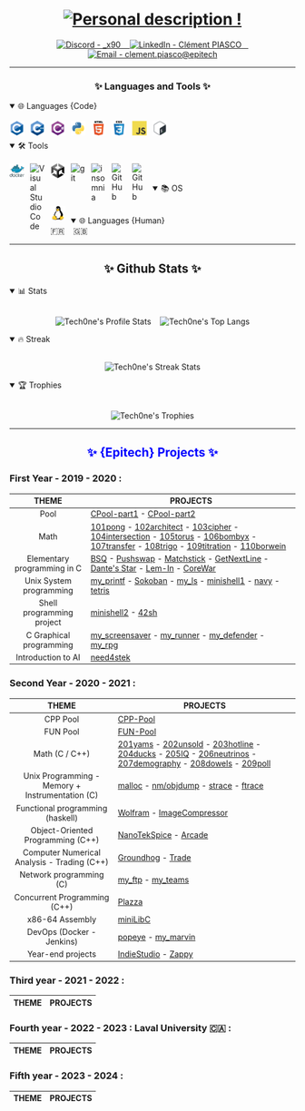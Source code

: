 <div align="center">
    <h1>
        <a href="https://git.io/typing-svg"><img src="https://readme-typing-svg.demolab.com?font=Fira+Code&pause=500&color=F7AD15&vCenter=true&multiline=true&random=false&width=600&height=200&lines=Hello+there+!;My+name+is+Cl%C3%A9ment%2C+I'me+in+2nd+year+at+EPITECH;I'me+passionate+in+CyberSecurity;Come+say+hello+!" alt="Personal description !" /></a>
    </h1>
</div>

<div align="center">
    <a href="https://discordapp.com/users/689890709141979195" title="Discord account">
    <img src="https://img.shields.io/static/v1?label=Discord&message=_x90&color=535fee&style=for-the-badge&logo=discord&logoColor=535fee" alt="Discord - _x90" />
    &#8287;&#8287;
    <a href="https://www.linkedin.com/in/quentin-treheux/" title="My LinkedIn">
    <img src="https://img.shields.io/static/v1?label=LinkedIn&message=Clément%20PIASCO&color=0077b5&style=for-the-badge&logo=linkedin&logoColor=0077b5" alt="LinkedIn - Clément PIASCO" />
    &#8287;&#8287;
    <!-- Email -->
    <a href="mailto:clement.piasco@epitech.eu" title="My Email">
    <img src="https://img.shields.io/static/v1?label=Email&message=clement.piasco%40epitech.eu&color=bd93f9&style=for-the-badge&logo=gmail&logoColor=bd93f9" alt="Email - clement.piasco@epitech" />
    </a>
</div>

---

<!-- Languages and Tools -->

<h3 align="center">✨ Languages and Tools ✨</h2>

<details open> <!-- Languages -->
<summary>🌐 Languages {Code}</summary>
    <br />
    <!-- C -->
    <img align="left" src="https://raw.githubusercontent.com/devicons/devicon/master/icons/c/c-original.svg" alt="c" width="26px" style="padding-right:10px;" />
    &#8287;&#8287;
    <!-- C++ -->
    <img align="left" src="https://raw.githubusercontent.com/devicons/devicon/master/icons/cplusplus/cplusplus-original.svg" alt="cplusplus" width="26px" style="padding-right:10px;" />
    &#8287;&#8287;
    <!-- C# -->
    <img align="left" src="https://raw.githubusercontent.com/devicons/devicon/master/icons/csharp/csharp-original.svg" alt="csharp" width="26px" style="padding-right:10px;" />
    &#8287;&#8287;
    <!-- Python -->
    <img align="left" src="https://raw.githubusercontent.com/devicons/devicon/master/icons/python/python-original.svg" alt="python" width="26px" style="padding-right:10px;" />
    &#8287;&#8287;
    <!-- HTML -->
    <img align="left" src="https://raw.githubusercontent.com/devicons/devicon/master/icons/html5/html5-original-wordmark.svg" alt="html (but I don't like)" width="26px" style="padding-right:10px;" />
    &#8287;&#8287;
    <!-- CSS -->
    <img align="left" src="https://raw.githubusercontent.com/devicons/devicon/master/icons/css3/css3-original-wordmark.svg" alt="css" width="26px" style="padding-right:10px;" />
    &#8287;&#8287;
    <!-- JS -->
    <img align="left" src="https://raw.githubusercontent.com/devicons/devicon/master/icons/javascript/javascript-original.svg" alt="javascript" width="26px" style="padding-right:10px;" />
    &#8287;&#8287;
    <!-- Shell -->
    <img align="left" src="https://raw.githubusercontent.com/devicons/devicon/master/icons/bash/bash-original.svg" alt="bash" width="26px" style="padding-right:10px;" />
    &#8287;&#8287;
</details>
&#8287;&#8287;


<details open> <!-- Tools -->
<summary>🛠️ Tools</summary>
<br />
    <!-- Docker -->
    <img align="left" src="https://raw.githubusercontent.com/devicons/devicon/master/icons/docker/docker-original-wordmark.svg" alt="docker" width="26px" style="padding-right:10px;" />
    &#8287;&#8287;
    <!-- VSCode -->
    <img align="left" src="https://cdn.jsdelivr.net/gh/devicons/devicon/icons/vscode/vscode-original.svg" alt="Visual Studio Code" width="26px" style="padding-right:10px;"  />
    &#8287;&#8287;
    <!-- Unity -->
    <img align="left" src="https://raw.githubusercontent.com/devicons/devicon/master/icons/unity/unity-original.svg" alt="unity" width="26px" style="padding-right:10px;" />
    &#8287;&#8287;
    <!-- Git -->
    <img align="left" src="https://www.vectorlogo.zone/logos/git-scm/git-scm-icon.svg" alt="git" width="26px" style="padding-right:10px;" />
    &#8287;&#8287;
    <!-- Postman -->
    <img align="left" src="https://raw.githubusercontent.com/gilbarbara/logos/main/logos/insomnia.svg" alt="insomnia" width="26px" style="padding-right:10px;" />
    &#8287;&#8287;
    <!-- Github light -->
    <img align="left" src="https://user-images.githubusercontent.com/3369400/139448065-39a229ba-4b06-434b-bc67-616e2ed80c8f.png#gh-light-mode-only" alt="GitHub" width="26px" style="padding-right:10px;"  />
    <!-- Github dark -->
    <img align="left" src="https://user-images.githubusercontent.com/3369400/139447912-e0f43f33-6d9f-45f8-be46-2df5bbc91289.png#gh-dark-mode-only" alt="GitHub" width="26px" style="padding-right:10px;"  />
</details>
&#8287;&#8287;

<details open> <!-- OS -->
<summary>📚 OS</summary>
<br />
    <!-- Linux -->
    <img align="left" src="https://raw.githubusercontent.com/devicons/devicon/master/icons/linux/linux-original.svg" alt="linux" width="26px" style="padding-right:10px;" />
</details>
&#8287;&#8287;

<details open> <!-- Languages -->
<summary>🌐 Languages {Human}</summary>
    🇫🇷
    &#8287;&#8287;
    🇬🇧
<br />
</details>

---

<!-- Github Stats -->
<h2 align="center">✨ Github Stats ✨</h2>

<details open> <!-- Stats -->
<summary>📊 Stats</summary>
    <br />
    <p align="center">
        <img src="https://github-readme-stats.vercel.app/api?username=Tech0ne&show_icons=true&theme=radical" alt="Tech0ne's Profile Stats" />
        &#8287;&#8287;
        <img src="https://github-readme-stats.vercel.app/api/top-langs/?username=Tech0ne&langs_count=10&theme=radical&layout=compact" alt="Tech0ne's Top Langs" />
</details>

<details open> <!-- Streak -->
<summary>🔥 Streak</summary>
    <br />
    <p align="center">
        <img src="https://github-readme-streak-stats.herokuapp.com/?user=Tech0ne&theme=radical" alt="Tech0ne's Streak Stats" />
    </p>
</details>

<details open> <!-- Trophies -->
<summary>🏆 Trophies</summary>
    <br />
    <p align="center">
        <img src="https://github-profile-trophy.vercel.app/?username=Tech0ne&theme=radical" alt="Tech0ne's Trophies" />
    </p>
</details>

---

<!-- Epitech Projects -->
<h2 align="center" style="color:blue;">✨ {Epitech} Projects ✨</h2>


### First Year - 2019 - 2020 :
| THEME | PROJECTS |
|:---:|---|
| Pool | [CPool-part1][CPool1] - [CPool-part2][CPool2] |
| Math | [101pong][101] - [102architect][102] - [103cipher][103] - [104intersection][104] - [105torus][105] - [106bombyx][106] - [107transfer][107] - [108trigo][108] - [109titration][109] - [110borwein][110] |
| Elementary programming in C | [BSQ][BSQ] - [Pushswap][Pushswap] - [Matchstick][Matchstick] - [GetNextLine][GNL] - [Dante's Star][Dante] - [Lem-In][Lemin] - [CoreWar][CoreWar] |
| Unix System programming | [my_printf][printf] - [Sokoban][Sokoban] - [my_ls][ls] - [minishell1][m1] - [navy][navy] - [tetris][tetris] |
| Shell programming project | [minishell2][m2] - [42sh][42sh] |
| C Graphical programming | [my_screensaver][screensaver] - [my_runner][runner] - [my_defender][defender] - [my_rpg][rpg] |
| Introduction to AI | [need4stek][N4S] |

### Second Year - 2020 - 2021 :
| THEME | PROJECTS |
|:---:|---|
| CPP Pool | [CPP-Pool][CPPPool] |
| FUN Pool | [FUN-Pool][FUNPool] |
| Math (C / C++) | [201yams][201] - [202unsold][202] - [203hotline][203] - [204ducks][204] - [205IQ][205] - [206neutrinos][206] - [207demography][207] - [208dowels][208] - [209poll][209] |
| Unix Programming - Memory + Instrumentation (C) | [malloc][malloc] - [nm/objdump][nmobj] - [strace][strace] - [ftrace][ftrace] |
| Functional programming (haskell) | [Wolfram][Wolfram] - [ImageCompressor][ImageComp] |
| Object-Oriented Programming (C++) | [NanoTekSpice][Nano] - [Arcade][Arcade] |
| Computer Numerical Analysis - Trading (C++) | [Groundhog][Groundhog] - [Trade][Trade] |
| Network programming (C) | [my_ftp][ftp] - [my_teams][teams] |
| Concurrent Programming (C++) | [Plazza][Plazza] |
| x86-64 Assembly | [miniLibC][miniLibC] |
| DevOps (Docker - Jenkins) | [popeye][popeye] - [my_marvin][marvin] |
| Year-end projects | [IndieStudio][IndieStudio] - [Zappy][Zappy] |

### Third year - 2021 - 2022 :
| THEME | PROJECTS |
|:---:|---|

### Fourth year - 2022 - 2023 : Laval University 🇨🇦 : 
| THEME | PROJECTS |
|:---:|---|

### Fifth year - 2023 - 2024 :
| THEME | PROJECTS |
|:---:|---|

<!-- TEK 1 -->

<!-- CPool -->
[CPool1]: https://github.com/LuciferBahamut/CPool-Part-1
[CPool2]: https://github.com/LuciferBahamut/CPool-Part-2
<!-- MATHS -->
[101]: https://github.com/LuciferBahamut/101pong
[102]: https://github.com/LuciferBahamut/102architect
[103]: https://github.com/LuciferBahamut/103cipher
[104]: https://github.com/LuciferBahamut/104intersection
[105]: https://github.com/luciferBahamut/105torus
[106]: https://github.com/LuciferBahamut/106bombyx
[107]: https://github.com/LuciferBahamut/107transfer
[108]: https://github.com/LuciferBahamut/108trigo
[109]: https://github.com/LuciferBahamut/109titration
[110]: https://github.com/LuciferBahamut/110borwein
<!-- CPE -->
[BSQ]: https://github.com/LuciferBahamut/BSQ
[Pushswap]: https://github.com/LuciferBahamut/Pushswap
[Matchstick]: https://github.com/LuciferBahamut/Matchstick
[GNL]: https://github.com/LuciferBahamut/GetNextLine
[Dante]: https://github.com/LuciferBahamut/Dante-s_star
[Lemin]: https://github.com/LuciferBahamut/Lem-In
[CoreWar]: https://github.com/LuciferBahamut/CoreWar
<!-- PSU -->
[printf]: https://github.com/LuciferBahamut/My_Printf
[Sokoban]: https://github.com/LuciferBahamut/Sokoban
[ls]: https://github.com/LuciferBahamut/My_ls
[m1]: https://github.com/LuciferBahamut/Minishell1
[navy]: https://github.com/LuciferBahamut/Navy
[tetris]: https://github.com/LuciferBahamut/Tetris
<!-- SHELL -->
[m2]: https://github.com/LuciferBahamut/Minishell2
[42sh]: https://github.com/LuciferBahamut/42sh
<!-- GRAPHIC -->
[screensaver]: https://github.com/Nekory23/my_screensaver
[runner]: https://github.com/Nekory23/my_runner
[defender]: https://github.com/Nekory23/my_defender
[rpg]: https://github.com/Nekory23/my_RPG
<!-- AI -->
[N4S]: https://github.com/Nekory23/need4stek

<!-- TEK 2 -->

<!-- CPP POOL -->
[CPPPool]: https://github.com/Nekory23/CPP_Pool_2020
<!-- FUN POOL -->
[FUNPool]: https://github.com/Nekory23/FUN_Pool_2020
<!-- PSU -->
[malloc]: https://github.com/Nekory23/malloc
[nmobj]: https://github.com/Nekory23/nm-objdump
[strace]: https://github.com/Nekory23/strace
[ftrace]: https://github.com/Nekory23/ftrace
<!-- FUN -->
[Wolfram]: https://github.com/Nekory23/Wolfram
[ImageComp]: https://github.com/Nekory23/Image-Compressor
<!-- OOP -->
[Nano]: https://github.com/LuciferBahamut/LuciferBahamut/blob/main/README.md
[Arcade]: https://github.com/LuciferBahamut/LuciferBahamut/blob/main/README.md
<!-- TRADE -->
[Groundhog]: https://github.com/LuciferBahamut/LuciferBahamut/blob/main/README.md
[Trade]: https://github.com/LuciferBahamut/LuciferBahamut/blob/main/README.md
<!-- CURRENT PROG -->
[Plazza]: https://github.com/LuciferBahamut/LuciferBahamut/blob/main/README.md
<!-- MATHS -->
[201]: https://github.com/LuciferBahamut/LuciferBahamut/blob/main/README.md
[202]: https://github.com/LuciferBahamut/LuciferBahamut/blob/main/README.md
[203]: https://github.com/LuciferBahamut/LuciferBahamut/blob/main/README.md
[204]: https://github.com/LuciferBahamut/LuciferBahamut/blob/main/README.md
[205]: https://github.com/LuciferBahamut/LuciferBahamut/blob/main/README.md
[206]: https://github.com/LuciferBahamut/LuciferBahamut/blob/main/README.md
[207]: https://github.com/LuciferBahamut/LuciferBahamut/blob/main/README.md
[208]: https://github.com/LuciferBahamut/LuciferBahamut/blob/main/README.md
[209]: https://github.com/LuciferBahamut/LuciferBahamut/blob/main/README.md
<!-- NETWORK -->
[ftp]: https://github.com/LuciferBahamut/LuciferBahamut/blob/main/README.md
[teams]: https://github.com/LuciferBahamut/LuciferBahamut/blob/main/README.md
<!-- ASSENBLY -->
[miniLibC]: https://github.com/Nekory23/MinilibC
<!-- YEARS END PROJECT -->
[IndieStudio]: https://github.com/LuciferBahamut/LuciferBahamut/blob/main/README.md
[Zappy]: https://github.com/LuciferBahamut/LuciferBahamut/blob/main/README.md
<!-- DEVOPS -->
[popeye]: https://github.com/Nekory23/Popeye
[marvin]: https://github.com/Nekory23/my_marvin


<!-- TEK 3 -->

<!-- TEK 4 🇨🇦 -->

<!-- TEK 5 -->